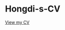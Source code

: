 # Hongdi-s-CV
[View my CV](https://github.com/hongdipei/Hongdi-s-CV/blob/main/docs/CV_HongdiPei.pdf)
